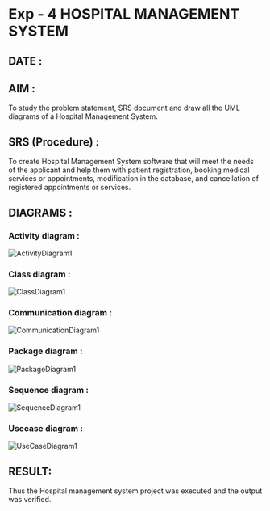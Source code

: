 # Exp - 4 HOSPITAL MANAGEMENT SYSTEM
## DATE :

## AIM :
To study the problem statement, SRS document and draw all the UML diagrams of a Hospital Management System.

## SRS (Procedure) :
To create Hospital Management System software that will meet the needs of the applicant and help them with patient registration, booking medical services or appointments, modification in the database, and cancellation of registered appointments or services.

## DIAGRAMS :

### Activity diagram :
![ActivityDiagram1](https://github.com/user-attachments/assets/c55307d9-50b1-4015-81a0-8ae36a089b98)

### Class diagram :
![ClassDiagram1](https://github.com/user-attachments/assets/cc0acd35-e100-4214-849f-9f98909c471b)

### Communication diagram :
![CommunicationDiagram1](https://github.com/user-attachments/assets/f00a62b4-7ea8-4e98-8da2-a89fd1d30221)

### Package diagram :
![PackageDiagram1](https://github.com/user-attachments/assets/204cd04c-0a5f-432d-b357-fe3d932f6268)

### Sequence diagram :
![SequenceDiagram1](https://github.com/user-attachments/assets/479748ff-47e5-4959-b403-171d88853156)

### Usecase diagram :
![UseCaseDiagram1](https://github.com/user-attachments/assets/444bd13e-f13d-49f4-a784-595dcca4b504)

## RESULT:
Thus the Hospital management system project was executed and the output was verified.
